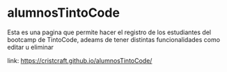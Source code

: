# alumnosTintoCode
Esta es una pagina que permite hacer el registro de los estudiantes del bootcamp de TintoCode, adeams de tener distintas funcionalidades como editar u eliminar

link: https://cristcraft.github.io/alumnosTintoCode/
